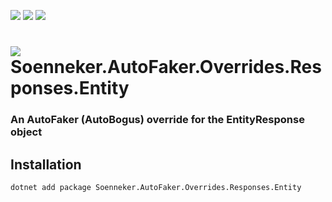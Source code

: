 ﻿[![](https://img.shields.io/nuget/v/soenneker.autofaker.overrides.responses.entity.svg?style=for-the-badge)](https://www.nuget.org/packages/soenneker.autofaker.overrides.responses.entity/)
[![](https://img.shields.io/github/actions/workflow/status/soenneker/soenneker.autofaker.overrides.responses.entity/publish-package.yml?style=for-the-badge)](https://github.com/soenneker/soenneker.autofaker.overrides.responses.entity/actions/workflows/publish-package.yml)
[![](https://img.shields.io/nuget/dt/soenneker.autofaker.overrides.responses.entity.svg?style=for-the-badge)](https://www.nuget.org/packages/soenneker.autofaker.overrides.responses.entity/)

# ![](https://user-images.githubusercontent.com/4441470/224455560-91ed3ee7-f510-4041-a8d2-3fc093025112.png) Soenneker.AutoFaker.Overrides.Responses.Entity
### An AutoFaker (AutoBogus) override for the EntityResponse object

## Installation

```
dotnet add package Soenneker.AutoFaker.Overrides.Responses.Entity
```
